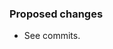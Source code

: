 <!--
Please don't open huge pull requests and keep one pull request solving one problem.
-->

### Proposed changes

- See commits.
